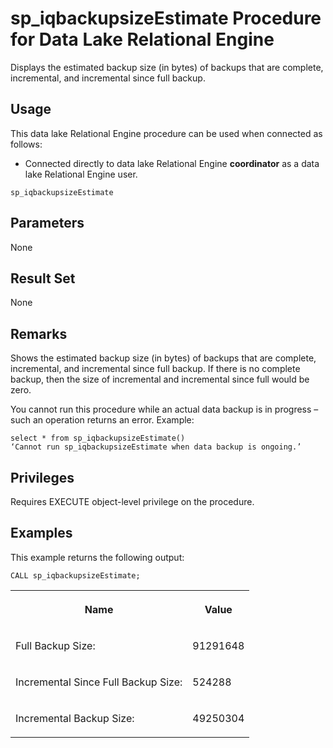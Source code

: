 <!-- loio39b7e81f33504a0a93852bd7cf91fb9d -->

# sp\_iqbackupsizeEstimate Procedure for Data Lake Relational Engine

Displays the estimated backup size \(in bytes\) of backups that are complete, incremental, and incremental since full backup.



<a name="loio39b7e81f33504a0a93852bd7cf91fb9d__section_f5t_jrq_tzb"/>

## Usage

This data lake Relational Engine procedure can be used when connected as follows:

-   Connected directly to data lake Relational Engine **coordinator** as a data lake Relational Engine user.



```
sp_iqbackupsizeEstimate
```



<a name="loio39b7e81f33504a0a93852bd7cf91fb9d__section_bf2_xpq_tzb"/>

## Parameters

None



<a name="loio39b7e81f33504a0a93852bd7cf91fb9d__section_gv4_xpq_tzb"/>

## Result Set

None



<a name="loio39b7e81f33504a0a93852bd7cf91fb9d__iq_refbb_1779"/>

## Remarks

Shows the estimated backup size \(in bytes\) of backups that are complete, incremental, and incremental since full backup. If there is no complete backup, then the size of incremental and incremental since full would be zero.

You cannot run this procedure while an actual data backup is in progress – such an operation returns an error. Example:

```
select * from sp_iqbackupsizeEstimate()
‘Cannot run sp_iqbackupsizeEstimate when data backup is ongoing.’
```



<a name="loio39b7e81f33504a0a93852bd7cf91fb9d__iq_refbb_1778"/>

## Privileges

Requires EXECUTE object-level privilege on the procedure.



<a name="loio39b7e81f33504a0a93852bd7cf91fb9d__iq_refbb_1780"/>

## Examples

This example returns the following output:

```
CALL sp_iqbackupsizeEstimate;
```


<table>
<tr>
<th valign="top">

Name

</th>
<th valign="top">

Value

</th>
</tr>
<tr>
<td valign="top">

Full Backup Size:

</td>
<td valign="top">

91291648

</td>
</tr>
<tr>
<td valign="top">

Incremental Since Full Backup Size:

</td>
<td valign="top">

524288

</td>
</tr>
<tr>
<td valign="top">

Incremental Backup Size:

</td>
<td valign="top">

49250304

</td>
</tr>
</table>

